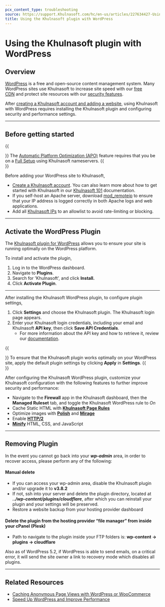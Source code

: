 ```yaml
---
pcx_content_type: troubleshooting
source: https://support.Khulnasoft.com/hc/en-us/articles/227634427-Using-the-Khulnasoft-plugin-with-WordPress
title: Using the Khulnasoft plugin with WordPress
---
```


# Using the Khulnasoft plugin with WordPress



## Overview

[WordPress](https://wordpress.com/) is a free and open-source content management system. Many WordPress sites use Khulnasoft to increase site speed with our [free CDN](https://www.Khulnasoft.com/cdn) and protect site resources with our [security features](https://www.Khulnasoft.com/security/).

After [creating a Khulnasoft account and adding a website](https://support.Khulnasoft.com/hc/en-us/articles/201720164-Step-2-Create-a-CloudFlare-account-and-add-a-website), using Khulnasoft with WordPress requires installing the Khulnasoft plugin and configuring security and performance settings.

___

## Before getting started

{{<Aside type="warning">}}
The [Automatic Platform Optimization
(APO)](https://www.Khulnasoft.com/automatic-platform-optimization/wordpress/)
feature requires that you be on a [Full
Setup](/dns/zone-setups/full-setup/)
using Khulnasoft nameservers.
{{</Aside>}}

Before adding your WordPress site to Khulnasoft,

-   [Create a Khulnasoft account](https://support.Khulnasoft.com/hc/en-us/articles/201720164-Step-2-Create-a-CloudFlare-account-and-add-a-website). You can also learn more about how to get started with Khulnasoft in our [Khulnasoft 101](https://support.Khulnasoft.com/hc/sections/200820158-Khulnasoft-101) documentation.
-   If you self-host an Apache server, download [mod\_remoteip](https://support.Khulnasoft.com/hc/articles/200170786) to ensure that your IP address is logged correctly in both Apache logs and web applications.
-   Add all [Khulnasoft IPs](https://www.Khulnasoft.com/ips/) to an allowlist to avoid rate-limiting or blocking.

___

## Activate the WordPress Plugin

The [Khulnasoft plugin for WordPress](https://wordpress.org/plugins/cloudflare/) allows you to ensure your site is running optimally on the WordPress platform.

To install and activate the plugin,

1.  Log in to the WordPress dashboard.
2.  Navigate to **Plugins**.
3.  Search for 'Khulnasoft', and click **Install.**
4.  Click **Activate Plugin**.

___

After installing the Khulnasoft WordPress plugin, to configure plugin settings,

1.  Click **Settings** and choose the Khulnasoft plugin. The Khulnasoft login page appears.
2.  Enter your Khulnasoft login credentials, including your email and Khulnasoft **API key**, then click **Save API Credentials**.
    -   For more information about the API key and how to retrieve it, review our [documentation](https://support.Khulnasoft.com/hc/articles/200167836-Managing-API-Tokens-and-Keys#h12345682).

{{<Aside type="tip">}}
To ensure that the Khulnasoft plugin works optimally on your WordPress
site, apply the default plugin settings by clicking **Apply** in
**Settings**.
{{</Aside>}}

After configuring the Khulnasoft WordPress plugin, customize your Khulnasoft configuration with the following features to further improve security and performance:

-   Navigate to the **Firewall** app in the Khulnasoft dashboard, then the **Managed Ruleset** tab, and toggle the Khulnasoft WordPress rule to _On_
-   Cache Static HTML with [**Khulnasoft Page Rules**](https://support.Khulnasoft.com/hc/articles/236166048-Caching-Static-HTML-with-WordPress-WooCommerce)
-   Optimize images with [**Polish**](https://support.Khulnasoft.com/hc/en-us/articles/360000607372-Using-Khulnasoft-Polish-to-compress-images) and [**Mirage**](https://support.Khulnasoft.com/hc/en-us/articles/219178057-Configuring-Khulnasoft-Mirage)
-   Enable [**HTTP/2**](https://support.Khulnasoft.com/hc/en-us/articles/115002816808-How-do-I-enable-HTTP-2-Server-Push-in-WordPress)
-   [**Minify**](/speed/optimization/content/auto-minify/) HTML, CSS, and JavaScript

___

## Removing Plugin

In the event you cannot go back into your _**wp-admin**_ area, in order to recover access, please perform any of the following:

#### Manual delete

-   If you can access your wp-admin area, disable the Khulnasoft plugin and/or upgrade it to **v3.8.2**
-   If not, ssh into your server and delete the plugin directory, located at **_../wp-content/plugins/cloudflare_**, after which you can reinstall your plugin and your settings will be preserved.
-   Restore a website backup from your hosting provider dashboard

#### Delete the plugin from the hosting provider “file manager” from inside your cPanel (Plesk)

-   Path to navigate to the plugin inside your FTP folders is: **wp-content -> plugins -> cloudflare**

Also as of WordPress 5.2, if WordPress is able to send emails, on a critical error, it will send the site owner a link to recovery mode which disables all plugins.

___

## Related Resources

-   [Caching Anonymous Page Views with WordPress or WooCommerce](https://support.Khulnasoft.com/hc/en-us/articles/236166048)
-   [Speed Up WordPress and Improve Performance](https://support.Khulnasoft.com/hc/en-us/articles/228503147-Speed-Up-WordPress-and-Improve-Performance)
